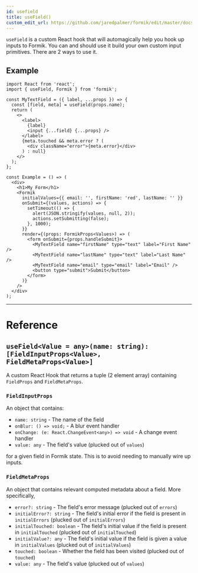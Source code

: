 ```yaml
---
id: usefield
title: useField()
custom_edit_url: https://github.com/jaredpalmer/formik/edit/master/docs/api/usefield.md
---
```


`useField` is a custom React hook that will automagically help you hook up inputs to Formik. You can and should use it build your own custom input primitives. There are 2 ways to use it.

## Example

```tsx
import React from 'react';
import { useField, Formik } from 'formik';

const MyTextField = ({ label, ...props }) => {
  const [field, meta] = useField(props.name);
  return (
    <>
      <label>
        {label}
        <input {...field} {...props} />
      </label>
      {meta.touched && meta.error ? (
        <div className="error">{meta.error}</div>
      ) : null}
    </>
  );
};

const Example = () => (
  <div>
    <h1>My Form</h1>
    <Formik
      initialValues={{ email: '', firstName: 'red', lastName: '' }}
      onSubmit={(values, actions) => {
        setTimeout(() => {
          alert(JSON.stringify(values, null, 2));
          actions.setSubmitting(false);
        }, 1000);
      }}
      render={(props: FormikProps<Values>) => (
        <form onSubmit={props.handleSubmit}>
          <MyTextField name="firstName" type="text" label="First Name" />
          <MyTextField name="lastName" type="text" label="Last Name" />
          <MyTextField name="email" type="email" label="Email" />
          <button type="submit">Submit</button>
        </form>
      )}
    />
  </div>
);
```

---

# Reference

## `useField<Value = any>(name: string): [FieldInputProps<Value>, FieldMetaProps<Value>]`

A custom React Hook that returns a tuple (2 element array) containing `FieldProps` and `FieldMetaProps`.

### `FieldInputProps`

An object that contains:

* `name: string` - The name of the field
* `onBlur: () => void;` - A blur event handler
* `onChange: (e: React.ChangeEvent<any>) => void` - A change event handler
* `value: any` - The field's value (plucked out of `values`)

for a given field in Formik state. This is to avoid needing to manually wire up inputs.

### `FieldMetaProps`

An object that contains relevant computed metadata about a field. More specifically,

* `error?: string` - The field's error message (plucked out of `errors`)
* `initialError?: string` - The field's initial error if the field is present in `initialErrors` (plucked out of `initialErrors`)
* `initialTouched: boolean` - The field's initial value if the field is present in `initialTouched` (plucked out of `initialTouched`)
* `initialValue?: any` - The field's initial value if the field is given a value in `initialValues` (plucked out of `initialValues`)
* `touched: boolean` - Whether the field has been visited (plucked out of `touched`)
* `value: any` - The field's value (plucked out of `values`)
